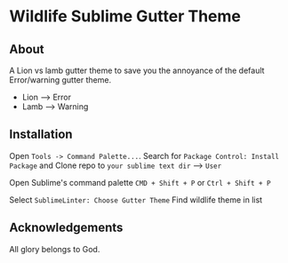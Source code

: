 
# Wildlife Sublime Gutter Theme


## About
A Lion vs lamb gutter theme to save you the annoyance of the default Error/warning gutter theme.

* Lion --> Error
* Lamb --> Warning

## Installation
Open `Tools -> Command Palette...`. Search for `Package Control: Install Package` and 
Clone repo to `your sublime text dir` --> `User`	

Open Sublime's command palette `CMD + Shift + P` or `Ctrl + Shift + P`

Select `SublimeLinter: Choose Gutter Theme`
Find wildlife theme in list


## Acknowledgements
All glory belongs to God.

